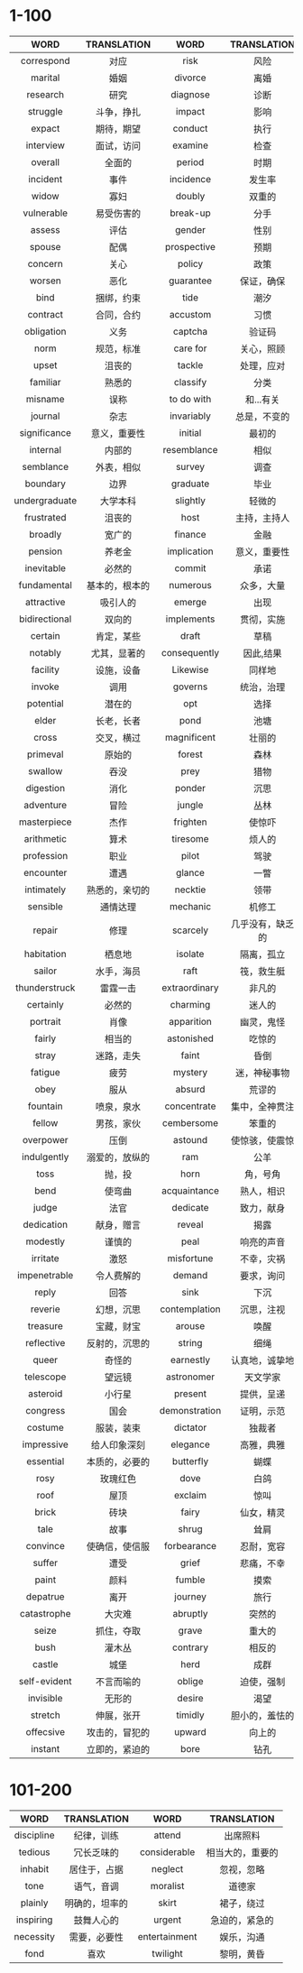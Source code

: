 # 1-100

| WORD          | TRANSLATION    | WORD          | TRANSLATION      |
| :---:         | :---:          | :---:         | :---:            |
| correspond    | 对应           | risk          | 风险             |
| marital       | 婚姻           | divorce       | 离婚             |
| research      | 研究           | diagnose      | 诊断             |
| struggle      | 斗争，挣扎     | impact        | 影响             |
| expact        | 期待，期望     | conduct       | 执行             |
| interview     | 面试，访问     | examine       | 检查             |
| overall       | 全面的         | period        | 时期             |
| incident      | 事件           | incidence     | 发生率           |
| widow         | 寡妇           | doubly        | 双重的           |
| vulnerable    | 易受伤害的     | break-up      | 分手             |
| assess        | 评估           | gender        | 性别             |
| spouse        | 配偶           | prospective   | 预期             |
| concern       | 关心           | policy        | 政策             |
| worsen        | 恶化           | guarantee     | 保证，确保       |
| bind          | 捆绑，约束     | tide          | 潮汐             |
| contract      | 合同，合约     | accustom      | 习惯             |
| obligation    | 义务           | captcha       | 验证码           |
| norm          | 规范，标准     | care for      | 关心，照顾       |
| upset         | 沮丧的         | tackle        | 处理，应对       |
| familiar      | 熟悉的         | classify      | 分类             |
| misname       | 误称           | to do with    | 和...有关        |
| journal       | 杂志           | invariably    | 总是，不变的     |
| significance  | 意义，重要性   | initial       | 最初的           |
| internal      | 内部的         | resemblance   | 相似             |
| semblance     | 外表，相似     | survey        | 调查             |
| boundary      | 边界           | graduate      | 毕业             |
| undergraduate | 大学本科       | slightly      | 轻微的           |
| frustrated    | 沮丧的         | host          | 主持，主持人     |
| broadly       | 宽广的         | finance       | 金融             |
| pension       | 养老金         | implication   | 意义，重要性     |
| inevitable    | 必然的         | commit        | 承诺             |
| fundamental   | 基本的，根本的 | numerous      | 众多，大量       |
| attractive    | 吸引人的       | emerge        | 出现             |
| bidirectional | 双向的         | implements    | 贯彻，实施       |
| certain       | 肯定，某些     | draft         | 草稿             |
| notably       | 尤其，显著的   | consequently  | 因此,结果        |
| facility      | 设施，设备     | Likewise      | 同样地           |
| invoke        | 调用           | governs       | 统治，治理       |
| potential     | 潜在的         | opt           | 选择             |
| elder         | 长老，长者     | pond          | 池塘             |
| cross         | 交叉，横过     | magnificent   | 壮丽的           |
| primeval      | 原始的         | forest        | 森林             |
| swallow       | 吞没           | prey          | 猎物             |
| digestion     | 消化           | ponder        | 沉思             |
| adventure     | 冒险           | jungle        | 丛林             |
| masterpiece   | 杰作           | frighten      | 使惊吓           |
| arithmetic    | 算术           | tiresome      | 烦人的           |
| profession    | 职业           | pilot         | 驾驶             |
| encounter     | 遭遇           | glance        | 一瞥             |
| intimately    | 熟悉的，亲切的 | necktie       | 领带             |
| sensible      | 通情达理       | mechanic      | 机修工           |
| repair        | 修理           | scarcely      | 几乎没有，缺乏的 |
| habitation    | 栖息地         | isolate       | 隔离，孤立       |
| sailor        | 水手，海员     | raft          | 筏，救生艇       |
| thunderstruck | 雷霆一击       | extraordinary | 非凡的           |
| certainly     | 必然的         | charming      | 迷人的           |
| portrait      | 肖像           | apparition    | 幽灵，鬼怪       |
| fairly        | 相当的         | astonished    | 吃惊的           |
| stray         | 迷路，走失     | faint         | 昏倒             |
| fatigue       | 疲劳           | mystery       | 迷，神秘事物     |
| obey          | 服从           | absurd        | 荒谬的           |
| fountain      | 喷泉，泉水     | concentrate   | 集中，全神贯注   |
| fellow        | 男孩，家伙     | cembersome    | 笨重的           |
| overpower     | 压倒           | astound       | 使惊骇，使震惊   |
| indulgently   | 溺爱的，放纵的 | ram           | 公羊             |
| toss          | 抛，投         | horn          | 角，号角         |
| bend          | 使弯曲         | acquaintance  | 熟人，相识       |
| judge         | 法官           | dedicate      | 致力，献身       |
| dedication    | 献身，赠言     | reveal        | 揭露             |
| modestly      | 谨慎的         | peal          | 响亮的声音       |
| irritate      | 激怒           | misfortune    | 不幸，灾祸       |
| impenetrable  | 令人费解的     | demand        | 要求，询问       |
| reply         | 回答           | sink          | 下沉             |
| reverie       | 幻想，沉思     | contemplation | 沉思，注视       |
| treasure      | 宝藏，财宝     | arouse        | 唤醒             |
| reflective    | 反射的，沉思的 | string        | 细绳             |
| queer         | 奇怪的         | earnestly     | 认真地，诚挚地   |
| telescope     | 望远镜         | astronomer    | 天文学家         |
| asteroid      | 小行星         | present       | 提供，呈递       |
| congress      | 国会           | demonstration | 证明，示范       |
| costume       | 服装，装束     | dictator      | 独裁者           |
| impressive    | 给人印象深刻   | elegance      | 高雅，典雅       |
| essential     | 本质的，必要的 | butterfly     | 蝴蝶             |
| rosy          | 玫瑰红色       | dove          | 白鸽             |
| roof          | 屋顶           | exclaim       | 惊叫             |
| brick         | 砖块           | fairy         | 仙女，精灵       |
| tale          | 故事           | shrug         | 耸肩             |
| convince      | 使确信，使信服 | forbearance   | 忍耐，宽容       |
| suffer        | 遭受           | grief         | 悲痛，不幸       |
| paint         | 颜料           | fumble        | 摸索             |
| depatrue      | 离开           | journey       | 旅行             |
| catastrophe   | 大灾难         | abruptly      | 突然的           |
| seize         | 抓住，夺取     | grave         | 重大的           |
| bush          | 灌木丛         | contrary      | 相反的           |
| castle        | 城堡           | herd          | 成群             |
| self-evident  | 不言而喻的     | oblige        | 迫使，强制       |
| invisible     | 无形的         | desire        | 渴望             |
| stretch       | 伸展，张开     | timidly       | 胆小的，羞怯的   |
| offecsive     | 攻击的，冒犯的 | upward        | 向上的           |
| instant       | 立即的，紧迫的 | bore          | 钻孔             |

# 101-200

| WORD       | TRANSLATION    | WORD          | TRANSLATION      |
| :---:      | :---:          | :---:         | :---:            |
| discipline | 纪律，训练     | attend        | 出席照料         |
| tedious    | 冗长乏味的     | considerable  | 相当大的，重要的 |
| inhabit    | 居住于，占据   | neglect       | 忽视，忽略       |
| tone       | 语气，音调     | moralist      | 道德家           |
| plainly    | 明确的，坦率的 | skirt         | 裙子，绕过       |
| inspiring  | 鼓舞人心的     | urgent        | 急迫的，紧急的   |
| necessity  | 需要，必要性   | entertainment | 娱乐，沟通       |
| fond       | 喜欢           | twilight      | 黎明，黄昏       |
